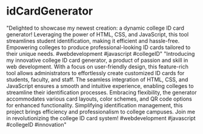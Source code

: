 # idCardGenerator
"Delighted to showcase my newest creation: a dynamic college ID card generator! Leveraging the power of HTML, CSS, and JavaScript, this tool streamlines student identification, making it efficient and hassle-free. Empowering colleges to produce professional-looking ID cards tailored to their unique needs. #webdevelopment #javascript #collegeID"
"Introducing my innovative college ID card generator, a product of passion and skill in web development. With a focus on user-friendly design, this feature-rich tool allows administrators to effortlessly create customized ID cards for students, faculty, and staff. The seamless integration of HTML, CSS, and JavaScript ensures a smooth and intuitive experience, enabling colleges to streamline their identification processes. Embracing flexibility, the generator accommodates various card layouts, color schemes, and QR code options for enhanced functionality. Simplifying identification management, this project brings efficiency and professionalism to college campuses. Join me in revolutionizing the college ID card system! #webdevelopment #javascript #collegeID #innovation"
